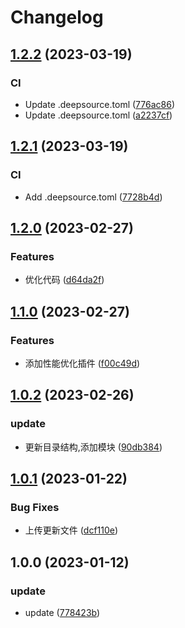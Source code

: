 # Changelog

## [1.2.2](https://github.com/School-of-Website-Engineering/Vue-project-template/compare/v1.2.1...v1.2.2) (2023-03-19)


### CI

* Update .deepsource.toml ([776ac86](https://github.com/School-of-Website-Engineering/Vue-project-template/commit/776ac86227f27c38028b950a2aa62fed932c74f7))
* Update .deepsource.toml ([a2237cf](https://github.com/School-of-Website-Engineering/Vue-project-template/commit/a2237cfa194e07509b1913cf94d46eba23c73b7f))

## [1.2.1](https://github.com/School-of-Website-Engineering/Vue-project-template/compare/v1.2.0...v1.2.1) (2023-03-19)


### CI

* Add .deepsource.toml ([7728b4d](https://github.com/School-of-Website-Engineering/Vue-project-template/commit/7728b4d838a73b42fe369baecc7fc75a4b1f9972))

## [1.2.0](https://github.com/School-of-Website-Engineering/Vue-project-template/compare/v1.1.0...v1.2.0) (2023-02-27)


### Features

* 优化代码 ([d64da2f](https://github.com/School-of-Website-Engineering/Vue-project-template/commit/d64da2f1d451c650e25b89acd7950e6970dec1b9))

## [1.1.0](https://github.com/School-of-Website-Engineering/Vue-project-template/compare/v1.0.2...v1.1.0) (2023-02-27)


### Features

* 添加性能优化插件 ([f00c49d](https://github.com/School-of-Website-Engineering/Vue-project-template/commit/f00c49d92f3675e56f8cca38912f3467698d226e))

## [1.0.2](https://github.com/School-of-Website-Engineering/Vue-project-template/compare/v1.0.1...v1.0.2) (2023-02-26)


### update

* 更新目录结构,添加模块 ([90db384](https://github.com/School-of-Website-Engineering/Vue-project-template/commit/90db384f2160c4fa0a369194762791b3cd6f6601))

## [1.0.1](https://github.com/School-of-Website-Engineering/Vue-project-template/compare/v1.0.0...v1.0.1) (2023-01-22)


### Bug Fixes

* 上传更新文件 ([dcf110e](https://github.com/School-of-Website-Engineering/Vue-project-template/commit/dcf110e70f270c1311ea7aff4e21e0d88e818c23))

## 1.0.0 (2023-01-12)


### update

* update ([778423b](https://github.com/School-of-Website-Engineering/Vue-project-template/commit/778423b1787617fa219ac8e38f2a89c922533587))
